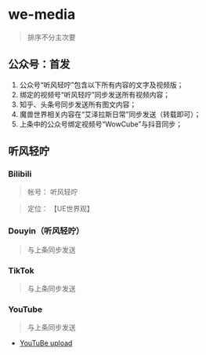 # we-media
> 排序不分主次要


## 公众号：首发

1. 公众号“听风轻咛”包含以下所有内容的文字及视频版；
2. 绑定的视频号“听风轻咛”同步发送所有视频内容；
3. 知乎、头条号同步发送所有图文内容；
4. 魔兽世界相关内容在“艾泽拉斯日常”同步发送（转载即可）；
5. 上条中的公众号绑定视频号“WowCube”与抖音同步；


## 听风轻咛

### Bilibili

> 帐号： 听风轻咛

> 定位： 【UE世界观】

### Douyin（听风轻咛）
> 与上条同步发送

### TikTok
> 与上条同步发送

### YouTube
> 与上条同步发送
- [YouTuBe upload](https://github.com/tokland/youtube-upload)
